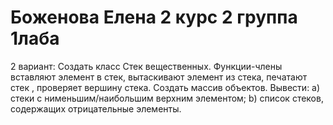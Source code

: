 # Боженова Елена 2 курс 2 группа 1лаба 
2 вариант:
Создать класс Стек вещественных. Функции-члены вставляют элемент в стек, вытаскивают элемент из стека, печатают стек , проверяет вершину стека. Создать массив объектов. Вывести: a) стеки с нименьшим/наибольшим верхним элементом; b) список стеков, содержащих отрицательные элементы.
